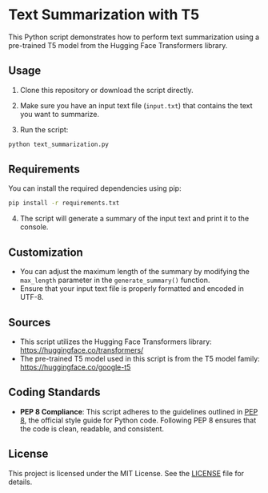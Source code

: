 
# Text Summarization with T5

This Python script demonstrates how to perform text summarization using a pre-trained T5 model from the Hugging Face Transformers library.

## Usage

1. Clone this repository or download the script directly.

2. Make sure you have an input text file (`input.txt`) that contains the text you want to summarize.

3. Run the script:

```bash
python text_summarization.py
```

## Requirements

You can install the required dependencies using pip:

```bash
pip install -r requirements.txt
```

4. The script will generate a summary of the input text and print it to the console.

## Customization

- You can adjust the maximum length of the summary by modifying the `max_length` parameter in the `generate_summary()` function.
- Ensure that your input text file is properly formatted and encoded in UTF-8.

## Sources

- This script utilizes the Hugging Face Transformers library: https://huggingface.co/transformers/
- The pre-trained T5 model used in this script is from the T5 model family: https://huggingface.co/google-t5

## Coding Standards

- **PEP 8 Compliance**: This script adheres to the guidelines outlined in [PEP 8](https://www.python.org/dev/peps/pep-0008/), the official style guide for Python code. Following PEP 8 ensures that the code is clean, readable, and consistent.

## License

This project is licensed under the MIT License. See the [LICENSE](LICENSE) file for details.
